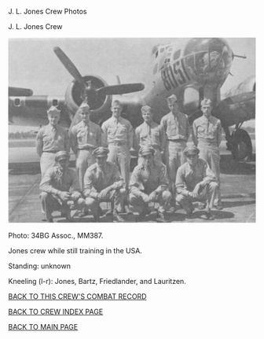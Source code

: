 
J. L. Jones Crew Photos






 




J. L. Jones Crew  
  

![](JonesJL.jpg)  

Photo: 34BG Assoc., MM387.  

Jones crew while still training in the USA.  

Standing: unknown   

Kneeling (l-r): Jones, Bartz, Friedlander, and Lauritzen.  
  

[BACK TO THIS CREW'S COMBAT RECORD](ValorToVictory/crews/JonesJL.md)  

[BACK TO CREW INDEX PAGE](ValorToVictory/000crews.md)  

[BACK TO MAIN PAGE](ValorToVictory/index.html)


